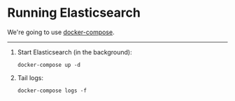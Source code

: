 # Running Elasticsearch

We're going to use [docker-compose](https://docs.docker.com/compose/).

----

 1. Start Elasticsearch (in the background):

        docker-compose up -d

 2. Tail logs:

        docker-compose logs -f
